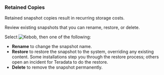 ### Retained Copies

Retained snapshot copies result in recurring storage costs. 

Review existing snapshots that you can rename, restore, or delete. 

Select 
![Kebob](more_vert_kebob-15px.svg), then one of the following: 

- **Rename** to change the snapshot name.
- **Restore** to restore the snapshot to the system, overriding any existing content. Some installations step you through the restore process; others open an incident for Teradata to do the restore.
- **Delete** to remove the snapshot permanently.
